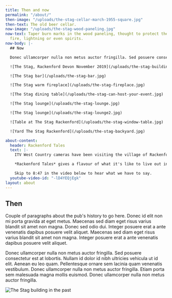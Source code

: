 ```yaml
---
title: Then and now
permalink: "/about/"
then-image: "/uploads/the-stag-cellar-march-1955-square.jpg"
then-text: The old beer cellar.
now-image: "/uploads/the-stag-wood-paneling.jpg"
now-text: Taper burn marks in the wood paneling, thought to protect the building from
  fire, lightning or even spirits.
now-body: |-
  ## Now

  Donec ullamcorper nulla non metus auctor fringilla. Sed posuere consectetur est at lobortis. Nullam id dolor id nibh ultricies vehicula ut id elit. Aenean eu leo quam. Pellentesque ornare sem lacinia quam venenatis vestibulum. Donec ullamcorper nulla non metus auctor fringilla. Etiam porta sem malesuada magna mollis euismod. Donec ullamcorper nulla non metus auctor fringilla.

  ![The Stag, Rackenford Devon November 2019](/uploads/the-stag-building-Nov-2019.jpg)

  ![The Stag bar](/uploads/the-stag-bar.jpg)

  ![The Stag warm fireplace](/uploads/the-stag-fireplace.jpg)

  ![The Stag dining table](/uploads/the-stag-can-host-your-event.jpg)

  ![The Stag lounge](/uploads/the-stag-lounge.jpg)

  ![The Stag lounge](/uploads/the-stag-lounge2.jpg)

  ![Table at The Stag Rackenford](/uploads/the-stag-window-table.jpg)

  ![Yard The Stag Rackenford](/uploads/the-stag-backyard.jpg)

about-content:
  header: Rackenford Tales
  text: |-
    ITV West Country cameras have been visiting the village of Rackenford in Devon, hearing the stories of the people who live here and finding out what makes a rural West Country village tick.

    *Rackenford Tales* gives a flavour of what it's like to live out in the country, to run a business, to go to a small village school, and how things have changed over the years for rural farming communities like this.

    Skip to 8:47 in the video below to hear what we have to say.
  youtube-video-id: "-lD4YEQjEgk"
layout: about
---
```


## Then

Couple of paragraphs about the pub's history to go here. Donec id elit non mi porta gravida at eget metus. Maecenas sed diam eget risus varius blandit sit amet non magna. Donec sed odio dui. Integer posuere erat a ante venenatis dapibus posuere velit aliquet. Maecenas sed diam eget risus varius blandit sit amet non magna. Integer posuere erat a ante venenatis dapibus posuere velit aliquet.

Donec ullamcorper nulla non metus auctor fringilla. Sed posuere consectetur est at lobortis. Nullam id dolor id nibh ultricies vehicula ut id elit. Aenean eu leo quam. Pellentesque ornare sem lacinia quam venenatis vestibulum. Donec ullamcorper nulla non metus auctor fringilla. Etiam porta sem malesuada magna mollis euismod. Donec ullamcorper nulla non metus auctor fringilla.

![The Stag building in the past](/uploads/the-stag-old.jpg)

